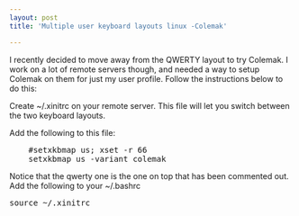 ```yaml
---
layout: post
title: 'Multiple user keyboard layouts linux -Colemak'

---
```



I recently decided to move away from the QWERTY layout to try Colemak.  I work on a lot of remote servers though, and needed a way to setup Colemak on them for just my user profile.  Follow the instructions below to do this:

Create ~/.xinitrc on your remote server.
This file will let you switch between the two keyboard layouts.

Add the following to this file:

<pre>
	#setxkbmap us; xset -r 66
	setxkbmap us -variant colemak
</pre>

Notice that the qwerty one is the one on top that has been commented out.
Add the following to your ~/.bashrc

<pre>
source ~/.xinitrc
</pre>
